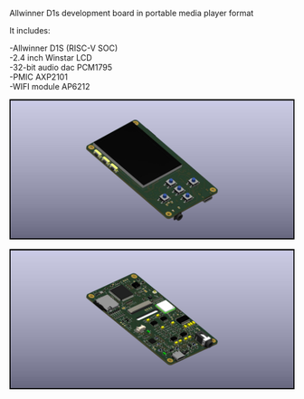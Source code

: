 Allwinner D1s development board in portable media player format

It includes:

-Allwinner D1S (RISC-V SOC)\
-2.4 inch Winstar LCD\
-32-bit audio dac PCM1795\
-PMIC AXP2101\
-WIFI module AP6212


![](pic1.jpg)

![](pic2.jpg)